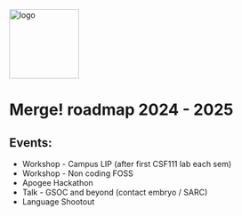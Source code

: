 <img width="125" alt="logo" src="https://github.com/user-attachments/assets/951d18e7-fda0-4459-813a-efae9027aee7">


# Merge! roadmap 2024 - 2025

## Events:

- Workshop - Campus LIP (after first CSF111 lab each sem)
- Workshop - Non coding FOSS
- Apogee Hackathon
- Talk - GSOC and beyond (contact embryo / SARC)
- Language Shootout 
